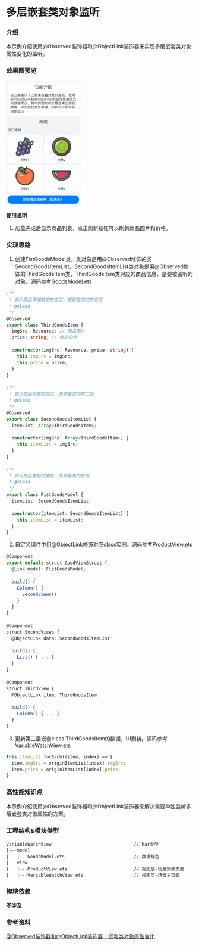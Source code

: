 # 多层嵌套类对象监听

### 介绍

本示例介绍使用@Observed装饰器和@ObjectLink装饰器来实现多层嵌套类对象属性变化的监听。

### 效果图预览

<img src="../../product/entry/src/main/resources/base/media/variable_watch.gif" width="200">

**使用说明**

1. 加载完成后显示商品列表，点击刷新按钮可以刷新商品图片和价格。

### 实现思路

1. 创建FistGoodsModel类，类对象是用@Observed修饰的类SecondGoodsItemList，SecondGoodsItemList类对象是用@Observed修饰的ThirdGoodsItem类，ThirdGoodsItem类对应的商品信息，是要被监听的对象。源码参考[GoodsModel.ets](./src/main/ets/model/GoodsModel.ets)
```ts
/**
 * 表示商品详细数据的类型，是嵌套类的第三层
 * @class
 */
@Observed
export class ThirdGoodsItem {
  imgSrc: Resource; // 商品图片
  price: string; // 商品价格

  constructor(imgSrc: Resource, price: string) {
    this.imgSrc = imgSrc;
    this.price = price;
  }
}

/**
 * 表示商品列表的类型，是嵌套类的第二层
 * @class
 */
@Observed
export class SecondGoodsItemList {
  itemList: Array<ThirdGoodsItem>;

  constructor(imgSrc: Array<ThirdGoodsItem>) {
    this.itemList = imgSrc;
  }
}

/**
 * 表示商品模型的类型，是嵌套类的首层
 * @class
 */
export class FistGoodsModel {
  itemList: SecondGoodsItemList;

  constructor(itemList: SecondGoodsItemList) {
    this.itemList = itemList;
  }
}
```
2. 自定义组件中用@ObjectLink修饰对应class实例。源码参考[ProductView.ets](./src/main/ets/view/ProductView.ets)
```ts
@Component
export default struct GoodViewStruct {
  @Link model: FistGoodsModel;

  build() {
    Column() {
      SecondViews()
    }
  }
}

@Component
struct SecondViews {
  @ObjectLink data: SecondGoodsItemList

  build() {
    List() { ... }
  }
}

@Component
struct ThirdView {
  @ObjectLink item: ThirdGoodsItem

  build() {
    Column() { ... }
  }
}
```
3. 更新第三层嵌套class ThirdGoodsItem的数据，UI刷新。源码参考[VariableWatchView.ets](./src/main/ets/view/VariableWatchView.ets)
```ts
this.itemList.forEach((item, index) => {
  item.imgSrc = originItemList[index].imgSrc;
  item.price = originItemList[index].price;
}
```

### 高性能知识点

本示例介绍使用@Observed装饰器和@ObjectLink装饰器来解决需要单独监听多层嵌套类对象属性的方案。

### 工程结构&模块类型

   ```
   VariableWatchView                               // har类型
   |---model
   |   |---GoodsModel.ets                          // 数据模型
   |---view
   |   |---ProductView.ets                         // 视图层-场景列表页面
   |   |---VariableWatchView.ets                   // 视图层-场景主页面
   ```

### 模块依赖

**不涉及**

### 参考资料

[@Observed装饰器和@ObjectLink装饰器：嵌套类对象属性变化](https://developer.huawei.com/consumer/cn/doc/harmonyos-guides-V2/arkts-observed-and-objectlink-0000001473697338-V2)